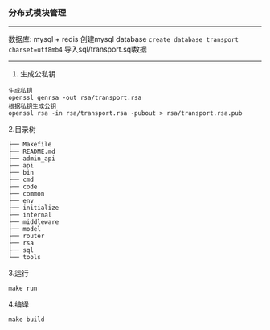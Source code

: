 ### 分布式模块管理

***
数据库: mysql + redis 创建mysql database ```create database transport charset=utf8mb4```
导入sql/transport.sql数据
***

1. 生成公私钥

```
生成私钥
openssl genrsa -out rsa/transport.rsa
根据私钥生成公钥
openssl rsa -in rsa/transport.rsa -pubout > rsa/transport.rsa.pub
```

2.目录树

```
├── Makefile
├── README.md
├── admin_api                                
├── api                      
├── bin                                         
├── cmd                                       
├── code                                       
├── common                                   
├── env                                        
├── initialize
├── internal
├── middleware
├── model
├── router
├── rsa
├── sql
└── tools

```

3.运行

```shell script
make run 
```

4.编译

```shell script
make build
```